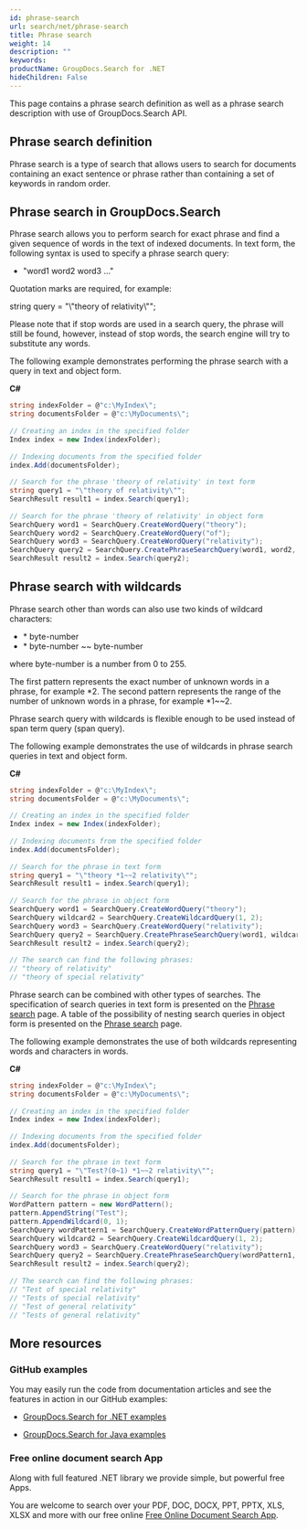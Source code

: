 ```yaml
---
id: phrase-search
url: search/net/phrase-search
title: Phrase search
weight: 14
description: ""
keywords: 
productName: GroupDocs.Search for .NET
hideChildren: False
---
```

This page contains a phrase search definition as well as a phrase search description with use of GroupDocs.Search API.

## Phrase search definition

Phrase search is a type of search that allows users to search for documents containing an exact sentence or phrase rather than containing a set of keywords in random order.

## Phrase search in GroupDocs.Search

Phrase search allows you to perform search for exact phrase and find a given sequence of words in the text of indexed documents. In text form, the following syntax is used to specify a phrase search query:

*   "word1 word2 word3 ..."

Quotation marks are required, for example:

string query = "\\"theory of relativity\\"";

Please note that if stop words are used in a search query, the phrase will still be found, however, instead of stop words, the search engine will try to substitute any words.

The following example demonstrates performing the phrase search with a query in text and object form.

**C#**

```csharp
string indexFolder = @"c:\MyIndex\";
string documentsFolder = @"c:\MyDocuments\";
 
// Creating an index in the specified folder
Index index = new Index(indexFolder);
 
// Indexing documents from the specified folder
index.Add(documentsFolder);
 
// Search for the phrase 'theory of relativity' in text form
string query1 = "\"theory of relativity\"";
SearchResult result1 = index.Search(query1);
 
// Search for the phrase 'theory of relativity' in object form
SearchQuery word1 = SearchQuery.CreateWordQuery("theory");
SearchQuery word2 = SearchQuery.CreateWordQuery("of");
SearchQuery word3 = SearchQuery.CreateWordQuery("relativity");
SearchQuery query2 = SearchQuery.CreatePhraseSearchQuery(word1, word2, word3);
SearchResult result2 = index.Search(query2);
```

## Phrase search with wildcards

Phrase search other than words can also use two kinds of wildcard characters:

*   \* byte-number
*   \* byte-number ~~ byte-number

where byte-number is a number from 0 to 255.

The first pattern represents the exact number of unknown words in a phrase, for example \*2. The second pattern represents the range of the number of unknown words in a phrase, for example \*1~~2.

Phrase search query with wildcards is flexible enough to be used instead of span term query (span query).

The following example demonstrates the use of wildcards in phrase search queries in text and object form.

**C#**

```csharp
string indexFolder = @"c:\MyIndex\";
string documentsFolder = @"c:\MyDocuments\";
 
// Creating an index in the specified folder
Index index = new Index(indexFolder);
 
// Indexing documents from the specified folder
index.Add(documentsFolder);
 
// Search for the phrase in text form
string query1 = "\"theory *1~~2 relativity\"";
SearchResult result1 = index.Search(query1);
 
// Search for the phrase in object form
SearchQuery word1 = SearchQuery.CreateWordQuery("theory");
SearchQuery wildcard2 = SearchQuery.CreateWildcardQuery(1, 2);
SearchQuery word3 = SearchQuery.CreateWordQuery("relativity");
SearchQuery query2 = SearchQuery.CreatePhraseSearchQuery(word1, wildcard2, word3);
SearchResult result2 = index.Search(query2);
 
// The search can find the following phrases:
// "theory of relativity"
// "theory of special relativity"
```

Phrase search can be combined with other types of searches. The specification of search queries in text form is presented on the [Phrase search](Phrase%2Bsearch.html) page. A table of the possibility of nesting search queries in object form is presented on the [Phrase search](Phrase%2Bsearch.html) page.

The following example demonstrates the use of both wildcards representing words and characters in words.

**C#**

```csharp
string indexFolder = @"c:\MyIndex\";
string documentsFolder = @"c:\MyDocuments\";
 
// Creating an index in the specified folder
Index index = new Index(indexFolder);
 
// Indexing documents from the specified folder
index.Add(documentsFolder);
 
// Search for the phrase in text form
string query1 = "\"Test?(0~1) *1~~2 relativity\"";
SearchResult result1 = index.Search(query1);
 
// Search for the phrase in object form
WordPattern pattern = new WordPattern();
pattern.AppendString("Test");
pattern.AppendWildcard(0, 1);
SearchQuery wordPattern1 = SearchQuery.CreateWordPatternQuery(pattern);
SearchQuery wildcard2 = SearchQuery.CreateWildcardQuery(1, 2);
SearchQuery word3 = SearchQuery.CreateWordQuery("relativity");
SearchQuery query2 = SearchQuery.CreatePhraseSearchQuery(wordPattern1, wildcard2, word3);
SearchResult result2 = index.Search(query2);
 
// The search can find the following phrases:
// "Test of special relativity"
// "Tests of special relativity"
// "Test of general relativity"
// "Tests of general relativity"
```

## More resources

### GitHub examples

You may easily run the code from documentation articles and see the features in action in our GitHub examples:

*   [GroupDocs.Search for .NET examples](https://github.com/groupdocs-search/GroupDocs.Search-for-.NET)
    
*   [GroupDocs.Search for Java examples](https://github.com/groupdocs-search/GroupDocs.Search-for-Java)
    

### Free online document search App

Along with full featured .NET library we provide simple, but powerful free Apps.

You are welcome to search over your PDF, DOC, DOCX, PPT, PPTX, XLS, XLSX and more with our free online [Free Online Document Search App](https://products.groupdocs.app/search).
